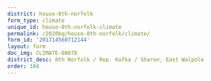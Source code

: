 ```yaml
---
district: house-8th-norfolk
form_type: climate
unique_id: house-8th-norfolk-climate
permalink: /2020bq/house-8th-norfolk/climate/
form_id: '201714560712144'
layout: form
doc_img: CLIMATE-00078
district_desc: 8th Norfolk / Rep. Kafka / Sharon, East Walpole
order: 104
---
```

